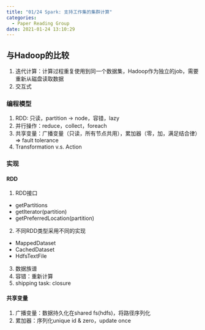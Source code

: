 ```yaml
---
title: "01/24 Spark: 支持工作集的集群计算"
categories:
  - Paper Reading Group
date: 2021-01-24 13:10:29
---
```


## 与Hadoop的比较

1. 迭代计算：计算过程重复使用到同一个数据集，Hadoop作为独立的job，需要重新从磁盘读取数据
2. 交互式

### 编程模型

1. RDD: 只读，partition -> node，容错，lazy
2. 并行操作：reduce，collect，foreach
3. 共享变量：广播变量（只读，所有节点共用），累加器（零，加，满足结合律）=> fault tolerance
4. Transformation v.s. Action

### 实现

#### RDD

1. RDD接口
  * getPartitions
  * getIterator(partition)
  * getPreferredLocation(partition)
2. 不同RDD类型采用不同的实现
  * MappedDataset
  * CachedDataset
  * HdfsTextFile
3. 数据族谱
3. 容错：重新计算
4. shipping task: closure

#### 共享变量

1. 广播变量：数据持久化在shared fs(hdfs)，将路径序列化
2. 累加器：序列化unique id & zero，update once